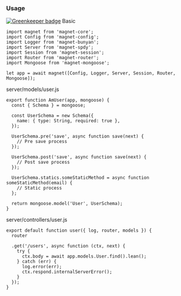 ### Usage

[![Greenkeeper badge](https://badges.greenkeeper.io/Magnetjs/magnet-mongoose.svg)](https://greenkeeper.io/)
Basic
```
import magnet from 'magnet-core';
import Config from 'magnet-config';
import Logger from 'magnet-bunyan';
import Server from 'magnet-spdy';
import Session from 'magnet-session';
import Router from 'magnet-router';
import Mongoose from 'magnet-mongoose';

let app = await magnet([Config, Logger, Server, Session, Router, Mongoose]);
```

server/models/user.js
```
export function AmUser(app, mongoose) {
  const { Schema } = mongoose;

  const UserSchema = new Schema({
    name: { type: String, required: true },
  });

  UserSchema.pre('save', async function save(next) {
    // Pre save process
  });

  UserSchema.post('save', async function save(next) {
    // Post save process
  });

  UserSchema.statics.someStaticMethod = async function someStaticMethod(email) {
    // Static process
  };

  return mongoose.model('User', UserSchema);
}
```
server/controllers/user.js
```
export default function user({ log, router, models }) {
  router

  .get('/users', async function (ctx, next) {
    try {
      ctx.body = await app.models.User.find().lean();
    } catch (err) {
      log.error(err);
      ctx.respond.internalServerError();
    }
  });
}
```

